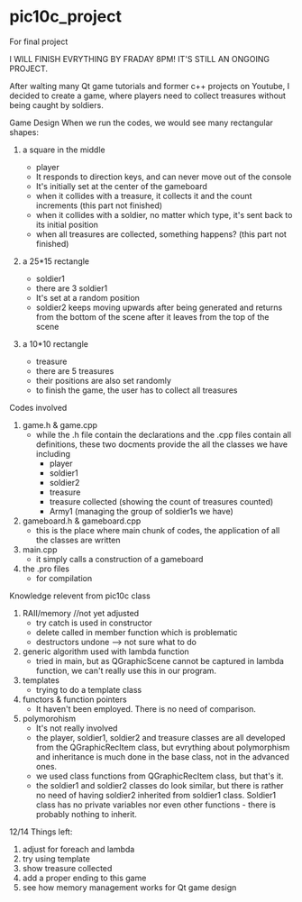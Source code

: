 # pic10c_project
For final project


I WILL FINISH EVRYTHING BY FRADAY 8PM! IT'S STILL AN ONGOING PROJECT.

After walting many Qt game tutorials and former c++ projects on Youtube, I decided to create a game, where players need to collect treasures without being caught by soldiers.



Game Design
When we run the codes, we would see many rectangular shapes:
1. a square in the middle
    - player
    - It responds to direction keys, and can never move out of the console
    - It's initially set at the center of the gameboard
    - when it collides with a treasure, it collects it and the count increments  (this part not finished)
    - when it collides with a soldier, no matter which type, it's sent back to its initial position
    - when all treasures are collected, something happens? (this part not finished)

2. a 25*15 rectangle
    - soldier1
    - there are 3 soldier1
    - It's set at a random position
    - soldier2 keeps moving upwards after being generated and returns from the bottom of the scene after it leaves from the top of the scene

3. a 10*10 rectangle
    - treasure
    - there are 5 treasures
    - their positions are also set randomly
    - to finish the game, the user has to collect all treasures
    
    
Codes involved
1. game.h & game.cpp
    - while the .h file contain the declarations and the .cpp files contain all definitions, these two docments provide the all the classes we have including
        * player
        * soldier1
        * soldier2
        * treasure
        * treasure collected (showing the count of treasures counted)
        * Army1 (managing the group of soldier1s we have)
2. gameboard.h & gameboard.cpp
    - this is the place where main chunk of codes, the application of all the classes are written
3. main.cpp
    - it simply calls a construction of a gameboard
4. the .pro files
    - for compilation

Knowledge relevent from pic10c class
1. RAII/memory //not yet adjusted
    - try catch is used in constructor
    - delete called in member function which is problematic
    - destructors undone --> not sure what to do
 2. generic algorithm used with lambda function
    - tried in main, but as QGraphicScene cannot be captured in lambda function, we can't really use this in our program.
3. templates
    - trying to do a template class
4. functors & function pointers
    - It haven't been employed. There is no need of comparison.
5. polymorohism
    - It's not really involved
    - the player, soldier1, soldier2 and treasure classes are all developed from the QGraphicRecItem class, but evrything about polymorphism and inheritance is much done in the base class, not in the advanced ones.
    - we used class functions from QGraphicRecItem class, but that's it.
    - the soldier1 and soldier2 classes do look similar, but there is rather no need of having soldier2 inherited from soldier1 class. Soldier1 class has no private variables nor even other functions - there is probably nothing to inherit.



12/14 Things left:
1. adjust for foreach and lambda
2. try using template
3. show treasure collected
4. add a proper ending to this game
5. see how memory management works for Qt game design







